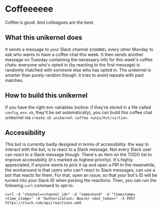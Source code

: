 # Coffeeeeee

Coffee is good. And colleagues are the best.

## What this unikernel does

It sends a message to your Slack channel `$CHANNEL` every other Monday to ask who wants to have a coffee chat this week. It then sends another message on Tuesday containing the necessary info for this week's coffee chats: everyone who's opted in (by reacting to the first message) is randomly matched with someone else who has opted in. The unikernel is smarter than purely random though: it tries to avoid repeats with past matches.

## How to build this unikernel

If you have the right env variables (notice: if they're stored in a file called `config_env.sh`, they'll be set automatically), you can build this coffee chat unikernel via `create.sh unikernel coffee <unix/hvt/virtio>`.

## Accessibility

This bot is currently badly designed in terms of accessibility: the way to interact with the bot, is to react to a Slack message. Not every Slack user can react to a Slack message though. There's an item on the TODO list to improve accessibility (it's marked as highest priority). It's highly appreciated, if anyone wants to pick it up and open a PR! In the meanwhile, the workaround is that users who can't react to Slack messages, can use a bot that reacts for them. For that, open an issue, so that your bot's ID will be turned into your Slack ID when parsing the reactions. Then, you can run the following `curl` command to opt-in:

```
curl -d "channel=<channel_id>" -d "name=hand" -d "timestamp=<time_stamp>" -H "Authorization: Bearer <bot_token>" -X POST https://slack.com/api/reactions.add
```
